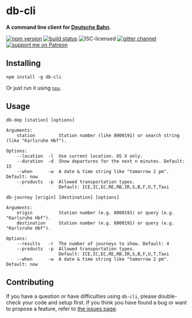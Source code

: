 # db-cli

**A command line client for [Deutsche Bahn](https://en.wikipedia.org/wiki/Deutsche_Bahn).**

[![npm version](https://img.shields.io/npm/v/db-cli.svg)](https://www.npmjs.com/package/db-cli)
[![build status](https://img.shields.io/travis/derhuerst/db-cli.svg)](https://travis-ci.org/derhuerst/db-cli)
![ISC-licensed](https://img.shields.io/github/license/derhuerst/db-cli.svg)
[![gitter channel](https://badges.gitter.im/derhuerst/vbb-rest.svg)](https://gitter.im/derhuerst/vbb-rest)
[![support me on Patreon](https://img.shields.io/badge/support%20me-on%20patreon-fa7664.svg)](https://patreon.com/derhuerst)


## Installing

```shell
npm install -g db-cli
```

Or just run it using [`npx`](https://npmjs.com/npx).


## Usage

```
db-dep [station] [options]

Arguments:
    station         Station number (like 8000191) or search string (like "Karlsruhe Hbf").

Options:
    --location  -l  Use current location. OS X only.
    --duration  -d  Show departures for the next n minutes. Default: 15
    --when      -w  A date & time string like "tomorrow 2 pm". Default: now
    --products  -p  Allowed transportation types.
                    Default: ICE,IC,EC,RE,RB,IR,S,B,F,U,T,Taxi
```

```
db-journey [origin] [destination] [options]

Arguments:
    origin          Station number (e.g. 8000191) or query (e.g. "Karlsruhe Hbf").
    destination     Station number (e.g. 8000191) or query (e.g. "Karlsruhe Hbf").

Options:
    --results   -r  The number of journeys to show. Default: 4
    --products  -p  Allowed transportation types.
                    Default: ICE,IC,EC,RE,RB,IR,S,B,F,U,T,Taxi
    --when      -w  A date & time string like "tomorrow 2 pm". Default: now
```


## Contributing

If you have a question or have difficulties using `db-cli`, please double-check your code and setup first. If you think you have found a bug or want to propose a feature, refer to [the issues page](https://github.com/derhuerst/db-cli/issues).
